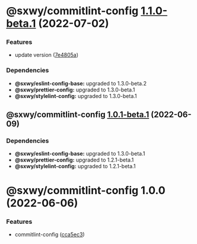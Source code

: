 # @sxwy/commitlint-config [1.1.0-beta.1](https://github.com/sxwy/standard/compare/@sxwy/commitlint-config@1.0.1-beta.1...@sxwy/commitlint-config@1.1.0-beta.1) (2022-07-02)


### Features

* update version ([7e4805a](https://github.com/sxwy/standard/commit/7e4805ac5bf883932297cf88f796e9735e0f4e2f))





### Dependencies

* **@sxwy/eslint-config-base:** upgraded to 1.3.0-beta.2
* **@sxwy/prettier-config:** upgraded to 1.3.0-beta.1
* **@sxwy/stylelint-config:** upgraded to 1.3.0-beta.1

## @sxwy/commitlint-config [1.0.1-beta.1](https://github.com/sxwy/standard/compare/@sxwy/commitlint-config@1.0.0...@sxwy/commitlint-config@1.0.1-beta.1) (2022-06-09)





### Dependencies

* **@sxwy/eslint-config-base:** upgraded to 1.3.0-beta.1
* **@sxwy/prettier-config:** upgraded to 1.2.1-beta.1
* **@sxwy/stylelint-config:** upgraded to 1.2.1-beta.1

# @sxwy/commitlint-config 1.0.0 (2022-06-06)


### Features

* commitlint-config ([cca5ec3](https://github.com/sxwy/standard/commit/cca5ec343f14d5d666d08681b725c03d3a4277d8))
